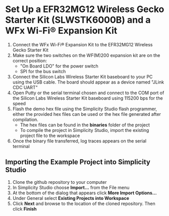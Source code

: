 # Set Up a EFR32MG12 Wireless Gecko Starter Kit (SLWSTK6000B) and a WFx Wi-Fi® Expansion Kit

1. Connect the WFx Wi-Fi® Expansion Kit to the EFR32MG12 Wireless Gecko Starter Kit
2. Make sure the two switches on the WF(M)200 expansion kit are on the correct position:
    * "On Board LDO" for the power switch
    * SPI for the bus switch
3. Connect the Silicon Labs Wireless Starter Kit baseboard to your PC using the USB cable. The board should appear as a device named "JLink CDC UART"
4. Open Putty or the serial terminal chosen and connect to the COM port of the Silicon Labs Wireless Starter Kit baseboard using 115200 bps for the speed
5. Flash the demo hex file using the Simplicity Studio flash programmer, either the provided hex files can be used or the hex file generated after compilation.
    * The hex files can be found in the **binaries** folder of the project
    * To compile the project in Simplicity Studio, import the existing project file to the workspace
6. Once the binary file transferred, log traces appears on the serial terminal

## Importing the Example Project into Simplicity Studio

1. Clone the github repository to your computer
2. In Simplicity Studio choose **Import...** from the File menu
3. At the bottom of the dialog that appears click **More Import Options...**
4. Under General select **Existing Projects into Workspace**
5. Click **Next** and browse to the location of the cloned repository. Then click **Finish**